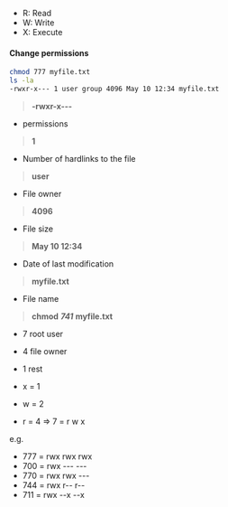 - R: Read
- W: Write
- X: Execute

#### Change permissions
```bash
chmod 777 myfile.txt
ls -la
-rwxr-x--- 1 user group 4096 May 10 12:34 myfile.txt
```

>**-rwxr-x---** 
- permissions

>**1** 
- Number of hardlinks to the file

>**user**
- File owner

>**4096**
- File size

>**May 10 12:34**
- Date of last modification

>**myfile.txt**
- File name

>**chmod** ***741*** **myfile.txt**
- 7 root user
- 4 file owner
- 1 rest


 - x = 1
 - w = 2
 - r = 4
 => 7 = r w x

e.g.
- 777 = rwx rwx rwx
- 700 = rwx --- ---
- 770 = rwx rwx ---
- 744 = rwx r-- r--
- 711 = rwx --x --x